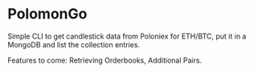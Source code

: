 # PolomonGo
Simple CLI to get candlestick data from Poloniex for ETH/BTC, put it in a MongoDB and list the collection entries.

Features to come: Retrieving Orderbooks, Additional Pairs.
